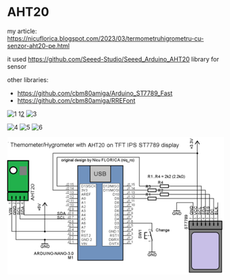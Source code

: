 # AHT20
my article: https://nicuflorica.blogspot.com/2023/03/termometruhigrometru-cu-senzor-aht20-pe.html

it used https://github.com/Seeed-Studio/Seeed_Arduino_AHT20 library for sensor

other libraries: 
- https://github.com/cbm80amiga/Arduino_ST7789_Fast
- https://github.com/cbm80amiga/RREFont

![1](https://blogger.googleusercontent.com/img/b/R29vZ2xl/AVvXsEhVsGp-H_o7L2CbVhVD41kFYPY6IIAs3KMIeL-iifshoaAbVPrgqSHqREkmRd-aFAO5Hyn0LO8g40i2geDj-C8LR7dfSzQR5ot2RUOGFWqqvPa0ySY9ZUyBkkthBiUQRqOk7riio6SnVMmx1uR44QnvxMifhci-DderINSooEC2ntuj8A626ORCu6jCOA/w200-h150/aht20_mod1_th.jpg)
1[2](https://blogger.googleusercontent.com/img/b/R29vZ2xl/AVvXsEhyrvccPOA2k843UTDv9H1629GnSewn9IisxyX8KqM32oXgdk7qgR2Ji_YWbSxS9kraqMIKtb2tvMidylEooVzXZHwrYEGA8L3g2M-8ze7KmDCD-nXPsn8vLDq7FkxKPLGbP2JHoDsksLRlUu7oIbw4sko8URnGWQtBBl3Vw4ZguuYTn299IZMrWJP7Gw/w200-h150/aht20_mod1_t.jpg)
![3](https://blogger.googleusercontent.com/img/b/R29vZ2xl/AVvXsEhZhkRxmX4zxWpJBRDx6EU0Ny1JcrpxgCLYqpkTWo_REnI-y8j6pw1qkTWQ3L9KJ4xxw6YH4xt2aLmO3kJzTSe2ijsTV5V2HLWazPuI5yd84xXZe2TgkBZghYxFZK7EljHN-s-SDzp2U4YBlNGnc7pjFIp33WKffvu8sMl13hit554bFRo49CN6gPGCvA/w200-h150/aht20_mod1_h.jpg)

![4](https://blogger.googleusercontent.com/img/b/R29vZ2xl/AVvXsEinyjOgQSxpaHW7-_ynXx5tW0OrXtGFOV62Q16BJF9zFJqIUBTrd4LI4IWUjB_rAr1WDT_Pp7XM_dZFL19HYYsHEPMkZF-SNepzBFwXHyPIBB6hM0BwpnDptJeM6EJh7pGZy7Hb1wRDj1kPXvIjhfIiR7UPuWIZACuL4u-2NOaVUX5mQ8UoI3FAWrfz_w/w200-h150/aht20_mod2_th.jpg)
![5](https://blogger.googleusercontent.com/img/b/R29vZ2xl/AVvXsEgzUdHPHisYVzpoj5AVhWcnzGOgPVMYNS0b2qfU-gLL97ckzn_Ia93H_j8KvZhVKj1Zq7EU3MwEU8bSzrbI-w3QazY-FXQt9iaqKDPK92vyo041D5HpRnx_NhfzYlEmN7Mlx7F1LeB1p_qGKcSX0JulFPxpre5fUZUGdpaisdIdVgCLKASfrmg1--j3Nw/w200-h150/aht20_mod2_t.jpg)
![6](https://blogger.googleusercontent.com/img/b/R29vZ2xl/AVvXsEi0x06iHDZhsaHuc5pTOCFU81i_jSkxo2AdtUaTd71jz70bZJq-x6QybpUYv-T6zhDrmKpyqLyqN_y0oNIFaFBHmV5iYg1_rxAr2KPJqrgIW1oYgpcaVYXqC8bx6uGt3i_D6wg5eVqNpQUa5VE2aSMjMqWPRDYhOcRKC_cB39NPOmIKnog5J77de4XSOA/w200-h150/aht20_mod2_h.jpg)

 ![schematic](https://github.com/tehniq3/AHT20/blob/main/AHT20_ST7789_sch1.png)
